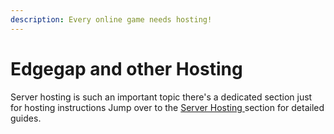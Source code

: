 ```yaml
---
description: Every online game needs hosting!
---
```


# Edgegap and other Hosting

Server hosting is such an important topic there's a dedicated section just for hosting instructions Jump over to the [Server Hosting ](../../server-hosting/)section for detailed guides.
